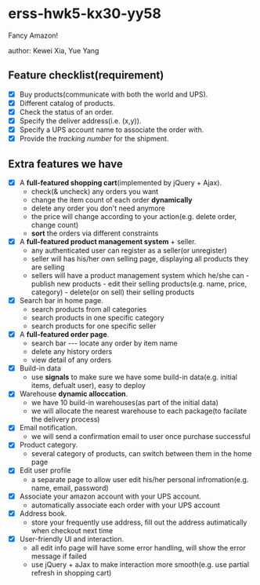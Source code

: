 # erss-hwk5-kx30-yy58

Fancy Amazon!

author: Kewei Xia, Yue Yang

## Feature checklist(requirement)

- [x] Buy products(communicate with both the world and UPS).
- [x] Different catalog of products.
- [x] Check the status of an order.
- [x] Specify the deliver address(i.e. (x,y)).
- [x] Specify a UPS account name to associate the order with.
- [x] Provide the *tracking number* for the shipment.

## Extra features we have

- [x] A **full-featured shopping cart**(implemented by jQuery + Ajax).
    - check(& uncheck) any orders you want
    - change the item count of each order **dynamically**
    - delete any order you don't need anymore
    - the price will change according to your action(e.g. delete order, change count)
    - **sort** the orders via different constraints
- [x] A **full-featured product management system** + seller.
    - any authenticated user can register as a seller(or unregister)
    - seller will has his/her own selling page, displaying all products they are selling
    - sellers will have a product management system which he/she can 
            - publish new products
            - edit their selling products(e.g. name, price, category)
            - delete(or on sell) their selling products
- [x] Search bar in home page.
    - search products from all categories
    - search products in one specific category
    - search products for one specific seller
- [x] A **full-featured order page**.
    - search bar --- locate any order by item name
    - delete any history orders
    - view detail of any orders
- [x] Build-in data
    - use **signals** to make sure we have some build-in data(e.g. initial items, defualt user), easy to deploy
- [x] Warehouse **dynamic alloccation**.
    - we have 10 build-in warehouses(as part of the initial data)
    - we will allocate the nearest warehouse to each package(to facilate the delivery process)
- [x] Email notification.
    - we will send a confirmation email to user once purchase successful
- [x] Product category.
    - several category of products, can switch between them in the home page
- [x] Edit user profile
    - a separate page to allow user edit his/her personal infromation(e.g. name, email, password)
- [x] Associate your amazon account with your UPS account.
    - automatically associate each order with your UPS account
- [x] Address book.
    - store your frequently use address, fill out the address autimatically when checkout next time
- [x] User-friendly UI and interaction.
    - all edit info page will have some error handling, will show the error message if failed
    - use jQuery + aJax to make interaction more smooth(e.g. use partial refresh in shopping cart)